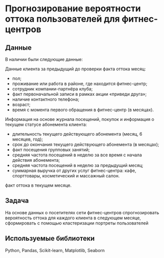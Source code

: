 # Прогнозирование вероятности оттока пользователей для фитнес-центров

## Данные

В наличии были следующие данные:

Данные клиента за предыдущий до проверки факта оттока месяц:
 - пол;
 - проживание или работа в районе, где находится фитнес-центр;
 - сотрудник компании-партнёра клуба;
 - факт первоначальной записи в рамках акции «приведи друга»;
 - наличие контактного телефона;
 - возраст;
 - время с момента первого обращения в фитнес-центр (в месяцах).

Информация на основе журнала посещений, покупок и информация о текущем статусе абонемента клиента:
 - длительность текущего действующего абонемента (месяц, 6 месяцев, год);
 - срок до окончания текущего действующего абонемента (в месяцах);
 - факт посещения групповых занятий;
 - средняя частота посещений в неделю за все время с начала действия абонемента;
 - средняя частота посещений в неделю за предыдущий месяц;
 - суммарная выручка от других услуг фитнес-центра: кафе, спорттовары, косметический и массажный салон.

факт оттока в текущем месяце.

## Задача
На основе данных о посетителях сети фитнес-центров спрогнозировать вероятность оттока для каждого клиента в следующем месяце, сформировать с помощью кластеризации портреты пользователей

## Используемые библиотеки
Python, Pandas, Scikit-learn, Matplotlib, Seaborn
